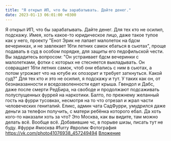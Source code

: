 ```yaml
---
title: "Я открыл ИП, что бы зарабатывать. Дайте денег."
date: 2023-01-13 06:01:00 +0300
---
```


Я открыл ИП, что бы зарабатывать. Дайте денег.
Для тех кто не осилил, подскажу. Имея, хоть какое-то юридическое лицо, даже такое тупое как у него, проекту "Енот Эрик не лапает малолеток на бдсм вечеринках, и не завлекает 16ти летних самок ебаться в сьютах", проще подавать в суд в особом порядке, для защиты его педофильской чести.
Вы зададитесь вопросом: "Он устраивает бдсм вечеринки с малолетками, фотки с которых не стесняется выкладывать. Он совращает 16ти летних самок, чтоб они ебались с ним в сьютах, а потом угрожает что на ютубе их опозорит и требует заткнуться. Какой суд?"
Для тех кто и это не осилил, я подскажу и тут. У таких как он, от безнаказанности и вседозволенности едет крыша. Гвендол и Дабс, даже после смерти РедБира, на свободе и продолжают подсаживать полуспущенных фуррей на наркотики. Балто, по прежнему желанный гость на фурри тусовках, несмотря на то что отрезал и жрал части человеческих гениталий. Еликс, админ чата СадФурри, умудрился даже деньги за телефон получить, с матери ребёнка которого ебал. Да хоть кого-то наказали хоть за что? Это Москва, как вы видите, там можно делать всё. Вообще всё.
Добавившие чс, в порыве шизы, писать тут не буду.
#фурри #москва #furry #вролик
Фотография
<a class="vk-attach" href="https://vk.com/photo41076938_457249494">https://vk.com/photo41076938_457249494</a>
<a class="vk-attach" href="https://vk.com/photo41076938_457249494">Вложение</a>
